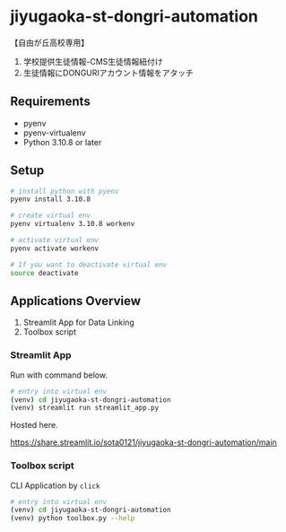 # jiyugaoka-st-dongri-automation

【自由が丘高校専用】
1. 学校提供生徒情報-CMS生徒情報紐付け
2. 生徒情報にDONGURIアカウント情報をアタッチ

## Requirements

- pyenv
- pyenv-virtualenv
- Python 3.10.8 or later

## Setup

```bash
# install python with pyenv
pyenv install 3.10.8

# create virtual env
pyenv virtualenv 3.10.8 workenv

# activate virtual env
pyenv activate workenv

# If you want to deactivate virtual env
source deactivate
```


## Applications Overview

1. Streamlit App for Data Linking
2. Toolbox script


### Streamlit App

Run with command below.

```bash
# entry into virtual env
(venv) cd jiyugaoka-st-dongri-automation
(venv) streamlit run streamlit_app.py
```

Hosted here.

https://share.streamlit.io/sota0121/jiyugaoka-st-dongri-automation/main



### Toolbox script

CLI Application by `click`

```bash
# entry into virtual env
(venv) cd jiyugaoka-st-dongri-automation
(venv) python toolbox.py --help
```
